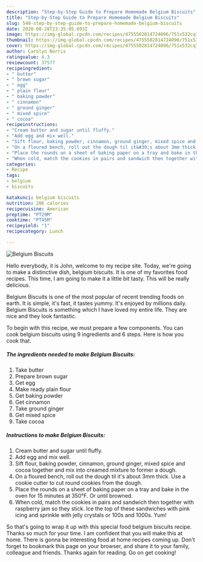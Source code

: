 ```yaml
---
description: "Step-by-Step Guide to Prepare Homemade Belgium Biscuits"
title: "Step-by-Step Guide to Prepare Homemade Belgium Biscuits"
slug: 540-step-by-step-guide-to-prepare-homemade-belgium-biscuits
date: 2020-08-28T23:35:05.693Z
image: https://img-global.cpcdn.com/recipes/4755502814724096/751x532cq70/belgium-biscuits-recipe-main-photo.jpg
thumbnail: https://img-global.cpcdn.com/recipes/4755502814724096/751x532cq70/belgium-biscuits-recipe-main-photo.jpg
cover: https://img-global.cpcdn.com/recipes/4755502814724096/751x532cq70/belgium-biscuits-recipe-main-photo.jpg
author: Carolyn Norris
ratingvalue: 4.3
reviewcount: 37577
recipeingredient:
- " butter"
- " brown sugar"
- " egg"
- " plain flour"
- " baking powder"
- " cinnamon"
- " ground ginger"
- " mixed spice"
- " cocoa"
recipeinstructions:
- "Cream butter and sugar until fluffy."
- "Add egg and mix well."
- "Sift flour, baking powder, cinnamon, ground ginger, mixed spice and cocoa together and mix into creamed mixture to former a dough."
- "On a floured bench, roll out the dough til it&#39;s about 3mm thick. Use a cookie cutter to cut round cookies from the dough."
- "Place the rounds on a sheet of baking paper on a tray and bake in the oven for 15 minutes at 350°F. Or until browned."
- "When cold, match the cookies in pairs and sandwich then together with raspberry jam so they stick. Ice the top of these sandwiches with pink icing and sprinkle with jelly crystals or 100s and 1000s. Yum!"
categories:
- Recipe
tags:
- belgium
- biscuits

katakunci: belgium biscuits 
nutrition: 206 calories
recipecuisine: American
preptime: "PT29M"
cooktime: "PT45M"
recipeyield: "1"
recipecategory: Lunch

---
```



![Belgium Biscuits](https://img-global.cpcdn.com/recipes/4755502814724096/751x532cq70/belgium-biscuits-recipe-main-photo.jpg)

Hello everybody, it is John, welcome to my recipe site. Today, we're going to make a distinctive dish, belgium biscuits. It is one of my favorites food recipes. This time, I am going to make it a little bit tasty. This will be really delicious.



Belgium Biscuits is one of the most popular of recent trending foods on earth. It is simple, it's fast, it tastes yummy. It's enjoyed by millions daily. Belgium Biscuits is something which I have loved my entire life. They are nice and they look fantastic.


To begin with this recipe, we must prepare a few components. You can cook belgium biscuits using 9 ingredients and 6 steps. Here is how you cook that.

<!--inarticleads1-->

##### The ingredients needed to make Belgium Biscuits:

1. Take  butter
1. Prepare  brown sugar
1. Get  egg
1. Make ready  plain flour
1. Get  baking powder
1. Get  cinnamon
1. Take  ground ginger
1. Get  mixed spice
1. Take  cocoa




<!--inarticleads2-->

##### Instructions to make Belgium Biscuits:

1. Cream butter and sugar until fluffy.
1. Add egg and mix well.
1. Sift flour, baking powder, cinnamon, ground ginger, mixed spice and cocoa together and mix into creamed mixture to former a dough.
1. On a floured bench, roll out the dough til it&#39;s about 3mm thick. Use a cookie cutter to cut round cookies from the dough.
1. Place the rounds on a sheet of baking paper on a tray and bake in the oven for 15 minutes at 350°F. Or until browned.
1. When cold, match the cookies in pairs and sandwich then together with raspberry jam so they stick. Ice the top of these sandwiches with pink icing and sprinkle with jelly crystals or 100s and 1000s. Yum!




So that's going to wrap it up with this special food belgium biscuits recipe. Thanks so much for your time. I am confident that you will make this at home. There is gonna be interesting food at home recipes coming up. Don't forget to bookmark this page on your browser, and share it to your family, colleague and friends. Thanks again for reading. Go on get cooking!
